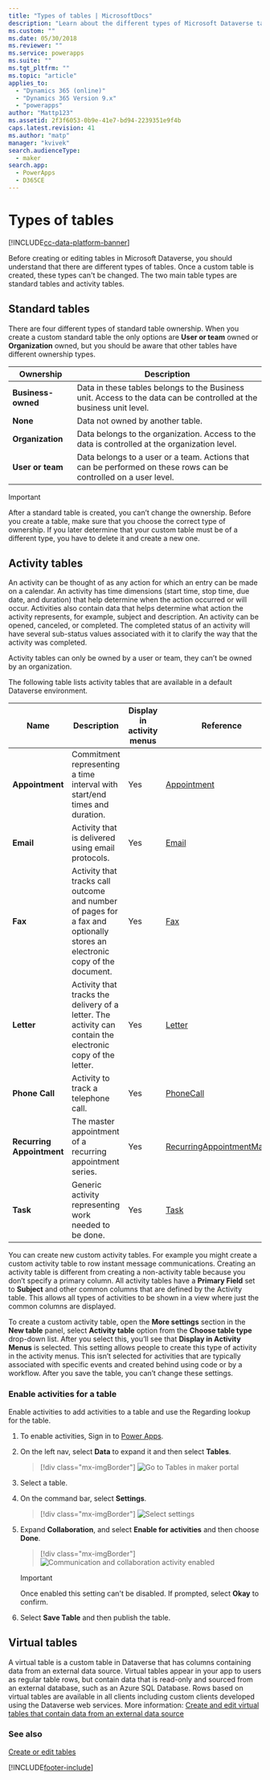 ```yaml
---
title: "Types of tables | MicrosoftDocs"
description: "Learn about the different types of Microsoft Dataverse tables."
ms.custom: ""
ms.date: 05/30/2018
ms.reviewer: ""
ms.service: powerapps
ms.suite: ""
ms.tgt_pltfrm: ""
ms.topic: "article"
applies_to: 
  - "Dynamics 365 (online)"
  - "Dynamics 365 Version 9.x"
  - "powerapps"
author: "Mattp123"
ms.assetid: 2f3f6053-0b9e-41e7-bd94-2239351e9f4b
caps.latest.revision: 41
ms.author: "matp"
manager: "kvivek"
search.audienceType: 
  - maker
search.app: 
  - PowerApps
  - D365CE
---
```

# Types of tables

[!INCLUDE[cc-data-platform-banner](../../includes/cc-data-platform-banner.md)]

Before creating or editing tables in Microsoft Dataverse, you should understand that there are different types of tables. Once a custom table is created, these types can't be changed. The two main table types are standard tables and activity tables.  
  
<a name="BKMK_tableOwnership"></a>

## Standard tables 

There are four different types of standard table ownership. When you create a custom standard table the only options are **User or team** owned or **Organization** owned, but you should be aware that other tables have different ownership types.  
  
|Ownership|Description|  
|---------------|-----------------|  
|**Business-owned**|Data in these tables belongs to the Business unit. Access to the data can be controlled at the business unit level.|  
|**None**|Data not owned by another table.|  
|**Organization**|Data belongs to the organization. Access to the data is controlled at the organization level.|  
|**User or team**|Data belongs to a user or a team. Actions that can be performed on these rows can be controlled on a user level.|  
  
  
> [!IMPORTANT]
>  After a standard table is created, you can’t change the ownership. Before you create a table, make sure that you choose the correct type of ownership. If you later determine that your custom table must be of a different type, you have to delete it and create a new one.
  
<a name="BKMK_Activitytables"></a>

## Activity tables

An activity can be thought of as any action for which an entry can be made on a calendar. An activity has time dimensions (start time, stop time, due date, and duration) that help determine when the action occurred or will occur. Activities also contain data that helps determine what action the activity represents, for example, subject and description. An activity can be opened, canceled, or completed. The completed status of an activity will have several sub-status values associated with it to clarify the way that the activity was completed.  
  
Activity tables can only be owned by a user or team, they can’t be owned by an organization.  
  
The following table lists activity tables that are available in a default Dataverse environment.
  
|Name|Description|Display in activity menus|Reference|
|----------|-----------------|----------------|---------------|  
|**Appointment**|Commitment representing a time interval with start/end times and duration.|Yes|[Appointment](/powerapps/developer/data-platform/reference/tables/appointment)|
|**Email**|Activity that is delivered using email protocols.|Yes|[Email](/powerapps/developer/data-platform/reference/tables/email)|
|**Fax**|Activity that tracks call outcome and number of pages for a fax and optionally stores an electronic copy of the document.|Yes|[Fax](/powerapps/developer/data-platform/reference/tables/fax)|
|**Letter**|Activity that tracks the delivery of a letter. The activity can contain the electronic copy of the letter.|Yes|[Letter](/powerapps/developer/data-platform/reference/tables/letter)|
|**Phone Call**|Activity to track a telephone call.|Yes|[PhoneCall](/powerapps/developer/data-platform/reference/tables/phonecall)|
|**Recurring Appointment**|The master appointment of a recurring appointment series.|Yes|[RecurringAppointmentMaster](/powerapps/developer/data-platform/reference/tables/recurringappointmentmaster)|
|**Task**|Generic activity representing work needed to be done.|Yes|[Task](/powerapps/developer/data-platform/reference/tables/task)|
  
You can create new custom activity tables. For example you might create a custom activity table to row instant message communications. Creating an activity table is different from creating a non-activity table because you don’t specify a primary column. All activity tables have a **Primary Field** set to **Subject** and other common columns that are defined by the Activity table. This allows all types of activities to be shown in a view where just the common columns are displayed.  

To create a custom activity table, open the **More settings** section in the **New table** panel, select **Activity table** option from the **Choose table type** drop-down list. After you select this, you’ll see that **Display in Activity Menus** is selected. This setting allows people to create this type of activity in the activity menus. This isn’t selected for activities that are typically associated with specific events and created behind using code or by a workflow. After you save the table, you can’t change these settings.  

### Enable activities for a table

Enable activities to add activities to a table and use the Regarding lookup for the table.

1. To enable activities, Sign in to [Power Apps](https://make.powerapps.com).

  
2. On the left nav, select **Data** to expand it and then select **Tables**.  

   > [!div class="mx-imgBorder"]
   >![Go to Tables in maker portal](media/maker-data-tables.png "Go to Tables in maker portal")
   
  
3. Select a table.

4. On the command bar, select **Settings**. 

   > [!div class="mx-imgBorder"]
   >![Select settings](media/maker-row-settings.png "Select setting")

5. Expand **Collaboration**, and select **Enable for activities** and then choose **Done**. 

   > [!div class="mx-imgBorder"]
   >![Communication and collaboration activity enabled](media/enable-activity-for-table.png "Communication and collaboration activity enabled")
   
   > [!IMPORTANT]
   > Once enabled this setting can't be disabled. If prompted, select **Okay** to confirm.
   
6.  Select **Save Table** and then publish the table.


## Virtual tables

A virtual table is a custom table in Dataverse that has columns containing data from an external data source. Virtual tables appear in your app to users as regular table rows, but contain data that is read-only and sourced from an external database, such as an  Azure SQL Database. Rows based on virtual tables are available in all clients including custom clients developed using the Dataverse web services.  More information: [Create and edit virtual tables that contain data from an external data source](create-edit-virtual-entities.md)

### See also
[Create or edit tables](./data-platform-create-entity.md)


[!INCLUDE[footer-include](../../includes/footer-banner.md)]